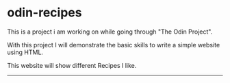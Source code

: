 # odin-recipes
This is a project i am working on while going through "The Odin Project".

With this project I will demonstrate the basic skills to write a simple website using HTML.

This website will show different Recipes I like.

---
